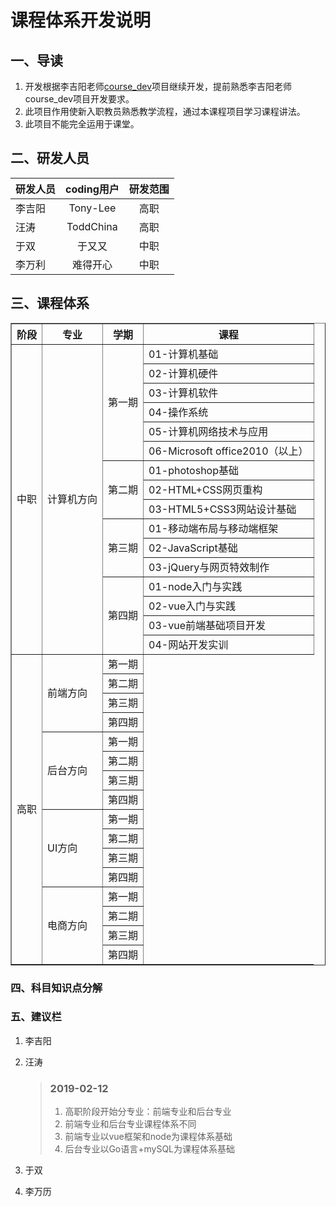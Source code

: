 # 课程体系开发说明

## 一、导读
1. 开发根据李吉阳老师[course_dev](https://coding.net/u/jiyangli/p/course_dev/git)项目继续开发，提前熟悉李吉阳老师course_dev项目开发要求。
2. 此项目作用使新入职教员熟悉教学流程，通过本课程项目学习课程讲法。
3. 此项目不能完全运用于课堂。

## 二、研发人员
| 研发人员 | coding用户 | 研发范围 |
|:-------|:------:|:-------:| 
| 李吉阳 | Tony-Lee | 高职 |
| 汪涛 | ToddChina | 高职 |
| 于双 | 于又又 | 中职 |
| 李万利 | 难得开心 | 中职 |

## 三、课程体系
<table border="1">
    <thead>
        <th>阶段</th>
        <th>专业</th>
        <th>学期</th>
        <th>课程</th>
    </thead>
    <tbody>
        <tr>
            <td rowspan="16">中职</td>
            <td rowspan="16">计算机方向</td>
            <td rowspan="6">第一期</td>
            <td>01-计算机基础</td>
        </tr>
        <tr>
            <td>02-计算机硬件</td>
        </tr>
        <tr>
            <td>03-计算机软件</td>
        </tr>
        <tr>
            <td>04-操作系统</td>
        </tr>
        <tr>
            <td>05-计算机网络技术与应用</td>
        </tr>
        <tr>
            <td>06-Microsoft office2010（以上）</td>
        </tr>
        <tr>
            <td rowspan="3">第二期</td>
            <td>01-photoshop基础</td>
        </tr>
        <tr>
            <td>02-HTML+CSS网页重构</td>
        </tr>
        <tr>
            <td>03-HTML5+CSS3网站设计基础</td>
        </tr>
        <tr>
            <td rowspan="3">第三期</td>
            <td>01-移动端布局与移动端框架</td>
        </tr>
        <tr>
            <td>02-JavaScript基础</td>
        </tr>
        <tr>
            <td>03-jQuery与网页特效制作</td>
        </tr>
        <tr>
            <td rowspan="4">第四期</td>
            <td>01-node入门与实践</td>
        </tr>
        <tr>
            <td>02-vue入门与实践</td>
        </tr>
        <tr>
            <td>03-vue前端基础项目开发</td>
        </tr>
        <tr>
            <td>04-网站开发实训</td>
        </tr>
        <tr>
            <td rowspan="16">高职</td>
            <td rowspan="4">前端方向</td>
            <td>第一期</td>
        </tr>
        <tr>
            <td>第二期</td>
        </tr>
        <tr>
            <td>第三期</td>
        </tr>
        <tr>
            <td>第四期</td>
        </tr>
        <tr>
            <td rowspan="4">后台方向</td>
            <td>第一期</td>
        </tr>
        <tr>
            <td>第二期</td>
        </tr>
        <tr>
            <td>第三期</td>
        </tr>
        <tr>
            <td>第四期</td>
        </tr>
        <tr>
            <td rowspan="4">UI方向</td>
            <td>第一期</td>
        </tr>
        <tr>
            <td>第二期</td>
        </tr>
        <tr>
            <td>第三期</td>
        </tr>
        <tr>
            <td>第四期</td>
        </tr>
        <tr>
            <td rowspan="4">电商方向</td>
            <td>第一期</td>
        </tr>
        <tr>
            <td>第二期</td>
        </tr>
        <tr>
            <td>第三期</td>
        </tr>
        <tr>
            <td>第四期</td>
        </tr>
    </tbody>
</table>

### 四、科目知识点分解


### 五、建议栏

1. 李吉阳
    > 
2. 汪涛
    > ### 2019-02-12
    > 1. 高职阶段开始分专业：前端专业和后台专业
    > 2. 前端专业和后台专业课程体系不同
    > 3. 前端专业以vue框架和node为课程体系基础
    > 4. 后台专业以Go语言+mySQL为课程体系基础
3. 于双
    >
4. 李万历
    > 